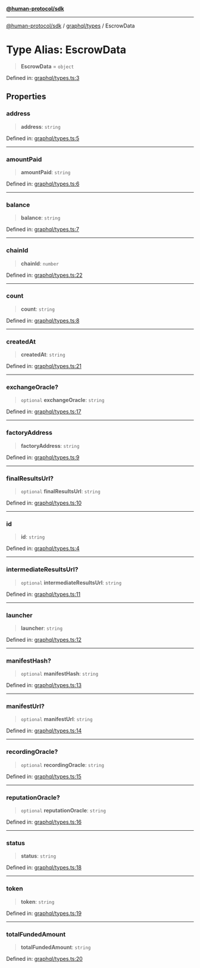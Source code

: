 [**@human-protocol/sdk**](../../../README.md)

***

[@human-protocol/sdk](../../../modules.md) / [graphql/types](../README.md) / EscrowData

# Type Alias: EscrowData

> **EscrowData** = `object`

Defined in: [graphql/types.ts:3](https://github.com/humanprotocol/human-protocol/blob/379b646116ffe55830ec173c1cf6576fc209b99f/packages/sdk/typescript/human-protocol-sdk/src/graphql/types.ts#L3)

## Properties

### address

> **address**: `string`

Defined in: [graphql/types.ts:5](https://github.com/humanprotocol/human-protocol/blob/379b646116ffe55830ec173c1cf6576fc209b99f/packages/sdk/typescript/human-protocol-sdk/src/graphql/types.ts#L5)

***

### amountPaid

> **amountPaid**: `string`

Defined in: [graphql/types.ts:6](https://github.com/humanprotocol/human-protocol/blob/379b646116ffe55830ec173c1cf6576fc209b99f/packages/sdk/typescript/human-protocol-sdk/src/graphql/types.ts#L6)

***

### balance

> **balance**: `string`

Defined in: [graphql/types.ts:7](https://github.com/humanprotocol/human-protocol/blob/379b646116ffe55830ec173c1cf6576fc209b99f/packages/sdk/typescript/human-protocol-sdk/src/graphql/types.ts#L7)

***

### chainId

> **chainId**: `number`

Defined in: [graphql/types.ts:22](https://github.com/humanprotocol/human-protocol/blob/379b646116ffe55830ec173c1cf6576fc209b99f/packages/sdk/typescript/human-protocol-sdk/src/graphql/types.ts#L22)

***

### count

> **count**: `string`

Defined in: [graphql/types.ts:8](https://github.com/humanprotocol/human-protocol/blob/379b646116ffe55830ec173c1cf6576fc209b99f/packages/sdk/typescript/human-protocol-sdk/src/graphql/types.ts#L8)

***

### createdAt

> **createdAt**: `string`

Defined in: [graphql/types.ts:21](https://github.com/humanprotocol/human-protocol/blob/379b646116ffe55830ec173c1cf6576fc209b99f/packages/sdk/typescript/human-protocol-sdk/src/graphql/types.ts#L21)

***

### exchangeOracle?

> `optional` **exchangeOracle**: `string`

Defined in: [graphql/types.ts:17](https://github.com/humanprotocol/human-protocol/blob/379b646116ffe55830ec173c1cf6576fc209b99f/packages/sdk/typescript/human-protocol-sdk/src/graphql/types.ts#L17)

***

### factoryAddress

> **factoryAddress**: `string`

Defined in: [graphql/types.ts:9](https://github.com/humanprotocol/human-protocol/blob/379b646116ffe55830ec173c1cf6576fc209b99f/packages/sdk/typescript/human-protocol-sdk/src/graphql/types.ts#L9)

***

### finalResultsUrl?

> `optional` **finalResultsUrl**: `string`

Defined in: [graphql/types.ts:10](https://github.com/humanprotocol/human-protocol/blob/379b646116ffe55830ec173c1cf6576fc209b99f/packages/sdk/typescript/human-protocol-sdk/src/graphql/types.ts#L10)

***

### id

> **id**: `string`

Defined in: [graphql/types.ts:4](https://github.com/humanprotocol/human-protocol/blob/379b646116ffe55830ec173c1cf6576fc209b99f/packages/sdk/typescript/human-protocol-sdk/src/graphql/types.ts#L4)

***

### intermediateResultsUrl?

> `optional` **intermediateResultsUrl**: `string`

Defined in: [graphql/types.ts:11](https://github.com/humanprotocol/human-protocol/blob/379b646116ffe55830ec173c1cf6576fc209b99f/packages/sdk/typescript/human-protocol-sdk/src/graphql/types.ts#L11)

***

### launcher

> **launcher**: `string`

Defined in: [graphql/types.ts:12](https://github.com/humanprotocol/human-protocol/blob/379b646116ffe55830ec173c1cf6576fc209b99f/packages/sdk/typescript/human-protocol-sdk/src/graphql/types.ts#L12)

***

### manifestHash?

> `optional` **manifestHash**: `string`

Defined in: [graphql/types.ts:13](https://github.com/humanprotocol/human-protocol/blob/379b646116ffe55830ec173c1cf6576fc209b99f/packages/sdk/typescript/human-protocol-sdk/src/graphql/types.ts#L13)

***

### manifestUrl?

> `optional` **manifestUrl**: `string`

Defined in: [graphql/types.ts:14](https://github.com/humanprotocol/human-protocol/blob/379b646116ffe55830ec173c1cf6576fc209b99f/packages/sdk/typescript/human-protocol-sdk/src/graphql/types.ts#L14)

***

### recordingOracle?

> `optional` **recordingOracle**: `string`

Defined in: [graphql/types.ts:15](https://github.com/humanprotocol/human-protocol/blob/379b646116ffe55830ec173c1cf6576fc209b99f/packages/sdk/typescript/human-protocol-sdk/src/graphql/types.ts#L15)

***

### reputationOracle?

> `optional` **reputationOracle**: `string`

Defined in: [graphql/types.ts:16](https://github.com/humanprotocol/human-protocol/blob/379b646116ffe55830ec173c1cf6576fc209b99f/packages/sdk/typescript/human-protocol-sdk/src/graphql/types.ts#L16)

***

### status

> **status**: `string`

Defined in: [graphql/types.ts:18](https://github.com/humanprotocol/human-protocol/blob/379b646116ffe55830ec173c1cf6576fc209b99f/packages/sdk/typescript/human-protocol-sdk/src/graphql/types.ts#L18)

***

### token

> **token**: `string`

Defined in: [graphql/types.ts:19](https://github.com/humanprotocol/human-protocol/blob/379b646116ffe55830ec173c1cf6576fc209b99f/packages/sdk/typescript/human-protocol-sdk/src/graphql/types.ts#L19)

***

### totalFundedAmount

> **totalFundedAmount**: `string`

Defined in: [graphql/types.ts:20](https://github.com/humanprotocol/human-protocol/blob/379b646116ffe55830ec173c1cf6576fc209b99f/packages/sdk/typescript/human-protocol-sdk/src/graphql/types.ts#L20)
